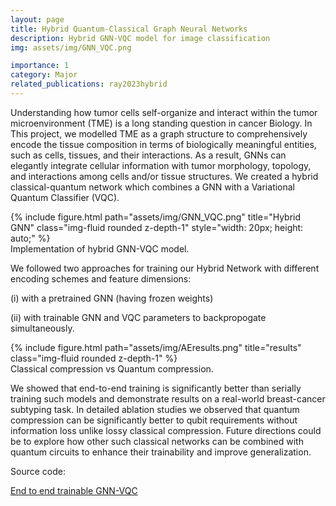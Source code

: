 ```yaml
---
layout: page
title: Hybrid Quantum-Classical Graph Neural Networks
description: Hybrid GNN-VQC model for image classification
img: assets/img/GNN_VQC.png

importance: 1
category: Major
related_publications: ray2023hybrid
---
```


Understanding how tumor cells self-organize and interact within the tumor microenvironment (TME) is a long standing question in cancer Biology. In This project, we modelled TME as a graph structure to comprehensively encode the tissue composition in terms of biologically meaningful entities, such as cells, tissues, and their interactions. As a result, GNNs can elegantly integrate cellular information with tumor morphology, topology, and interactions among cells and/or tissue structures. We created a hybrid classical-quantum network which combines a GNN with a Variational Quantum Classifier (VQC). 


<div class="row">
    <div class="col-sm mt-1 mt-md-0">
        {% include figure.html path="assets/img/GNN_VQC.png" title="Hybrid GNN" class="img-fluid rounded z-depth-1" style="width: 20px; height: auto;" %}
    </div>
</div>
<div class="caption">
   Implementation of hybrid GNN-VQC model.
</div>

We followed two approaches for training our Hybrid Network with different encoding schemes and feature dimensions: 

(i) with a pretrained GNN (having frozen weights)

(ii) with trainable GNN and VQC parameters to backpropogate simultaneously.

<div class="row">
    <div class="col-sm mt-1 mt-md-0">
        {% include figure.html path="assets/img/AEresults.png" title="results" class="img-fluid rounded z-depth-1" %}
    </div>
</div>
<div class="caption">
    Classical compression vs Quantum compression.
</div>

We showed that end-to-end training is significantly better than serially training such models and demonstrate results on a real-world breast-cancer subtyping task. In detailed ablation studies we observed that quantum compression can be significantly better to qubit requirements without information loss unlike lossy classical compression. Future directions could be to explore how other such classical networks can be combined with quantum circuits to enhance their trainability and improve generalization.


Source code: 


[End to end trainable GNN-VQC](https://github.com/Next-di-mension/end-to-end-trainable-GNN.git)


